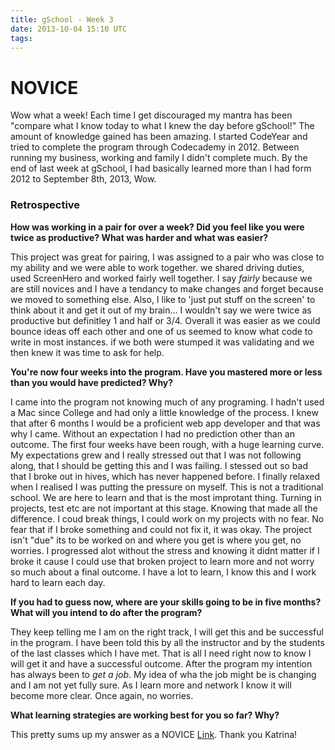 ```yaml
---
title: gSchool - Week 3
date: 2013-10-04 15:10 UTC
tags:
---
```


<H1><b>NOVICE</b></H1>

  Wow what a week!  Each time I get discouraged my mantra has been "compare what I know today to what I knew the day before gSchool!"  The amount of knowledge gained has been amazing. I started CodeYear and tried to complete the program through Codecademy in 2012.  Between running my business, working and family I didn't complete much.  By the end of last week at gSchool, I had basically learned more than I had form 2012 to September 8th, 2013, Wow.

<H3><b> Retrospective </b></H3>

  <b>How was working in a pair for over a week? Did you feel like you were twice as productive? What was harder and what was easier?</b>

  This project was great for pairing, I was assigned to a pair who was close to my ability and we were able to work together.  we shared driving duties, used ScreenHero and worked fairly well together. I say <i>fairly</i> because we are still novices and I have a tendancy to make changes and forget because we moved to something else.  Also, I like to 'just put stuff on the screen' to think about it and get it out of my brain...  I wouldn't say we were twice as productive but definitley 1 and half or 3/4.  Overall it was easier as we could bounce ideas off each other and one of us seemed to know what code to write in most instances.  if we both were stumped it was validating and we then knew it was time to ask for help.

  <b>You're now four weeks into the program. Have you mastered more or less than you would have predicted? Why?</b>

  I came into the program not knowing much of any programing.  I hadn't used a Mac since College and had only a little knowledge of the process.  I knew that after 6 months I would be a proficient web app developer and that was why I came. Without an expectation I had no prediction other than an outcome. The first four weeks have been rough, with a huge learning curve. My expectations grew and I really stressed out that I was not following along, that I should be getting this and I was failing.  I stessed out so bad that I broke out in hives, which has never happened before.  I finally relaxed when I realised I was putting the pressure on myself.  This is not a traditional school.  We are here to learn and that is the most improtant thing.  Turning in projects, test etc are not important at this stage.  Knowing that made all the difference.  I coud break things, I could work on my projects with no fear. No fear that if I broke something and could not fix it, it was okay.  The project isn't "due" its to be worked on and where you get is where you get, no worries. I progressed alot without the stress and knowing it didnt matter if I broke it cause I could use that broken project to learn more and not worry so much about a final outcome.  I have a lot to learn, I know this and I work hard to learn each day.

  <b>If you had to guess now, where are your skills going to be in five months? What will you intend to do after the program?</b>

  They keep telling me I am on the right track, I will get this and be successful in the program.  I have been told this by all the instructor and by the students of the last classes which I have met.  That is all I need right now to know I will get it and have a successful outcome.  After the program my intention has always been to <i>get a job</i>. My idea of wha the job might be is changing and I am not yet fully sure.  As I learn more and network I know it will become more clear.  Once again, no worries.

  <b>What learning strategies are working best for you so far? Why?</b>

  <p>This pretty sums up my answer as a NOVICE <a href="http://jumpstartlab.com/news/archives/2013/10/03/pragmatic-learning-at-gschool-part-i">Link</a>. Thank you Katrina!</p>






